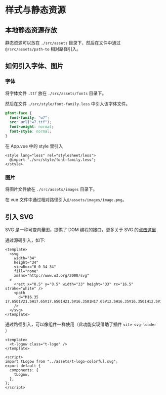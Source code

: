 # 样式与静态资源
## 本地静态资源存放
静态资源可以放在 `./src/assets` 目录下，然后在文件中通过 `@/src/assets/path-to` 相对路径引入。

## 如何引入字体、图片
### 字体
将字体文件 `.ttf` 放在 `./src/assets/fonts` 目录下。

然后在文件 `./src/style/font-family.less` 中引入该字体文件。

``` css
@font-face {
  font-family: "w7";
  src: url("w7.ttf");
  font-weight: normal;
  font-style: normal;
}
```
在 App.vue 中的 style 里引入

``` vue
<style lang="less" rel="stylesheet/less">
  @import "./src/style/font-family.less";
</style>
```

### 图片
将图片文件放在 `./src/assets/images` 目录下。

在 vue 文件中通过相对路径引入`@/assets/images/image.png`。

## 引入 SVG
SVG 是一种可变向量图，提供了 DOM 编程的接口，更多关于 SVG 的[点击这里](https://developer.mozilla.org/zh-CN/docs/Web/SVG)

通过源码引入，如下:

``` vue
<template>
  <svg
    width="34"
    height="34"
    viewBox="0 0 34 34"
    fill="none"
    xmlns="http://www.w3.org/2000/svg"
  >
    <rect x="0.5" y="0.5" width="33" height="33" rx="16.5" stroke="white" />
    <path
      d="M16.35 17.6501V21.5H17.65V17.6501H21.5V16.3501H17.65V12.5H16.35V16.3501H12.5V17.6501H16.35Z"
    />
  </svg>
</template>
```
通过路径引入，可以像组件一样使用（此功能实现借助了插件 `vite-svg-loader` ）

``` vue
<template>
  <t-logow class="t-logo" />
</template>

<script>
import tLogow from "../assets/t-logo-colorful.svg";
export default {
  components: {
    tLogow,
  },
};
</script>
```